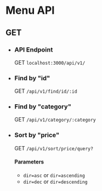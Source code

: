 # Menu API

## GET

- ### API Endpoint
    GET `localhost:3000/api/v1/`

- ### Find by "id"
    GET `/api/v1/find/id/:id`

- ### Find by "category"
    GET `/api/v1/category/:category`

- ### Sort by "price"
    GET `/api/v1/sort/price/query?`

    #### Parameters

    - `dir=asc` or `dir=ascending`
    - `dir=dec` or `dir=descending`
